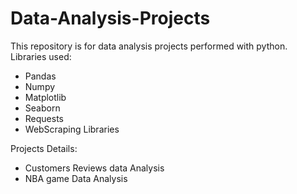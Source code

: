 # Data-Analysis-Projects

This repository is for data analysis projects performed with python.
Libraries used:

  - Pandas
  - Numpy
  - Matplotlib
  - Seaborn
  - Requests
  - WebScraping Libraries

Projects Details:
  - Customers Reviews data Analysis
  - NBA game Data Analysis
